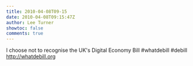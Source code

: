 ```yaml
---
title: 2010-04-08T09-15
date: 2010-04-08T09:15:47Z
author: Lee Turner
showtoc: false
comments: true
---
```


I choose not to recognise the UK's Digital Economy Bill #whatdebill #debill http://whatdebill.org

